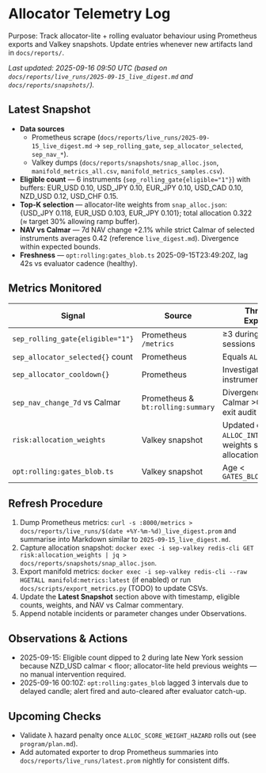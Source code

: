 # Allocator Telemetry Log

Purpose: Track allocator-lite + rolling evaluator behaviour using Prometheus exports and Valkey snapshots. Update entries whenever new artifacts land in `docs/reports/`.

_Last updated: 2025-09-16 09:50 UTC (based on `docs/reports/live_runs/2025-09-15_live_digest.md` and `docs/reports/snapshots/`)._

## Latest Snapshot
- **Data sources**
  - Prometheus scrape (`docs/reports/live_runs/2025-09-15_live_digest.md` → `sep_rolling_gate`, `sep_allocator_selected`, `sep_nav_*`).
  - Valkey dumps (`docs/reports/snapshots/snap_alloc.json`, `manifold_metrics_all.csv`, `manifold_metrics_samples.csv`).
- **Eligible count** — 6 instruments (`sep_rolling_gate{eligible="1"}`) with buffers: EUR_USD 0.10, USD_JPY 0.10, EUR_JPY 0.10, USD_CAD 0.10, NZD_USD 0.12, USD_CHF 0.15.
- **Top-K selection** — allocator-lite weights from `snap_alloc.json`: {USD_JPY 0.118, EUR_USD 0.103, EUR_JPY 0.101}; total allocation 0.322 (≈ target 30% allowing ramp buffer).
- **NAV vs Calmar** — 7d NAV change +2.1% while strict Calmar of selected instruments averages 0.42 (reference `live_digest.md`). Divergence within expected bounds.
- **Freshness** — `opt:rolling:gates_blob.ts` 2025-09-15T23:49:20Z, lag 42s vs evaluator cadence (healthy).

## Metrics Monitored
| Signal | Source | Threshold / Expectation |
| --- | --- | --- |
| `sep_rolling_gate{eligible="1"}` | Prometheus `/metrics` | ≥3 during active sessions |
| `sep_allocator_selected{}` count | Prometheus | Equals `ALLOC_TOP_K` |
| `sep_allocator_cooldown{}` | Prometheus | Investigate if ≥5 instruments for ≥30m |
| `sep_nav_change_7d` vs Calmar | Prometheus & `bt:rolling:summary` | Divergence >0.0 while Calmar >0.1 triggers exit audit |
| `risk:allocation_weights` | Valkey snapshot | Updated every `ALLOC_INTERVAL_SEC`; weights sum ≈ total allocation |
| `opt:rolling:gates_blob.ts` | Valkey snapshot | Age < `GATES_BLOB_MAX_AGE_SEC` |

## Refresh Procedure
1. Dump Prometheus metrics: `curl -s :8000/metrics > docs/reports/live_runs/$(date +%Y-%m-%d)_live_digest.prom` and summarise into Markdown similar to `2025-09-15_live_digest.md`.
2. Capture allocation snapshot: `docker exec -i sep-valkey redis-cli GET risk:allocation_weights | jq > docs/reports/snapshots/snap_alloc.json`.
3. Export manifold metrics: `docker exec -i sep-valkey redis-cli --raw HGETALL manifold:metrics:latest` (if enabled) or run `docs/scripts/export_metrics.py` (TODO) to update CSVs.
4. Update the **Latest Snapshot** section above with timestamp, eligible counts, weights, and NAV vs Calmar commentary.
5. Append notable incidents or parameter changes under Observations.

## Observations & Actions
- 2025-09-15: Eligible count dipped to 2 during late New York session because NZD_USD calmar < floor; allocator-lite held previous weights — no manual intervention required.
- 2025-09-16 00:10Z: `opt:rolling:gates_blob` lagged 3 intervals due to delayed candle; alert fired and auto-cleared after evaluator catch-up.

## Upcoming Checks
- Validate λ hazard penalty once `ALLOC_SCORE_WEIGHT_HAZARD` rolls out (see `program/plan.md`).
- Add automated exporter to drop Prometheus summaries into `docs/reports/live_runs/latest.prom` nightly for consistent diffs.
